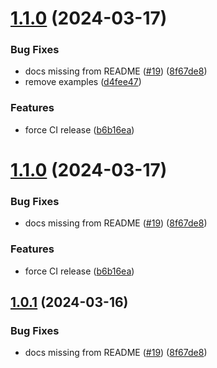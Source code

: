 # [1.1.0](https://github.com/jpwallace22/use-react-workers/compare/v1.0.0...v1.1.0) (2024-03-17)


### Bug Fixes

* docs missing from README ([#19](https://github.com/jpwallace22/use-react-workers/issues/19)) ([8f67de8](https://github.com/jpwallace22/use-react-workers/commit/8f67de853210fc3ebd4865fe383ed6171360aa6c))
* remove examples ([d4fee47](https://github.com/jpwallace22/use-react-workers/commit/d4fee47a21a920dc0572801beefb1890a8540134))


### Features

* force CI release ([b6b16ea](https://github.com/jpwallace22/use-react-workers/commit/b6b16ea43248bf61bc6b26d13d25da506b48e90f))

# [1.1.0](https://github.com/jpwallace22/use-react-workers/compare/v1.0.0...v1.1.0) (2024-03-17)


### Bug Fixes

* docs missing from README ([#19](https://github.com/jpwallace22/use-react-workers/issues/19)) ([8f67de8](https://github.com/jpwallace22/use-react-workers/commit/8f67de853210fc3ebd4865fe383ed6171360aa6c))


### Features

* force CI release ([b6b16ea](https://github.com/jpwallace22/use-react-workers/commit/b6b16ea43248bf61bc6b26d13d25da506b48e90f))

## [1.0.1](https://github.com/jpwallace22/use-react-workers/compare/v1.0.0...v1.0.1) (2024-03-16)


### Bug Fixes

* docs missing from README ([#19](https://github.com/jpwallace22/use-react-workers/issues/19)) ([8f67de8](https://github.com/jpwallace22/use-react-workers/commit/8f67de853210fc3ebd4865fe383ed6171360aa6c))
